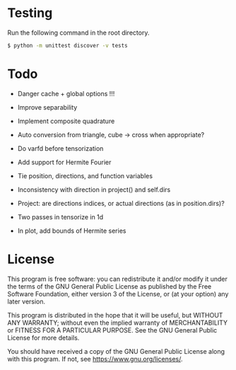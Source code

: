 # Testing

Run the following command in the root directory.

```bash
$ python -m unittest discover -v tests
```

# Todo

- Danger cache + global options !!!

- Improve separability

- Implement composite quadrature

- Auto conversion from triangle, cube -> cross when appropriate?

- Do varfd before tensorization

- Add support for Hermite Fourier

- Tie position, directions, and function variables

- Inconsistency with direction in project() and self.dirs

- Project: are directions indices, or actual directions (as in position.dirs)?

- Two passes in tensorize in 1d

- In plot, add bounds of Hermite series

# License

This program is free software: you can redistribute it and/or modify
it under the terms of the GNU General Public License as published by
the Free Software Foundation, either version 3 of the License, or
(at your option) any later version.

This program is distributed in the hope that it will be useful,
but WITHOUT ANY WARRANTY; without even the implied warranty of
MERCHANTABILITY or FITNESS FOR A PARTICULAR PURPOSE. See the
GNU General Public License for more details.

You should have received a copy of the GNU General Public License
along with this program. If not, see <https://www.gnu.org/licenses/>.
